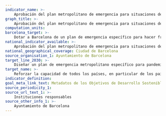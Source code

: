 ```yaml
---
indicator_name: >-
    Aprobación del plan metropolitano de emergencia para situaciones de pandemia
graph_title: >-
    Aprobación del plan metropolitano de emergencia para situaciones de pandemia
computation_units:
barcelona_target: >-
    Dotar a Barcelona de un plan de emergencia específico para hacer frente a las situaciones de pandemia
national_indicator_available: >-
    Aprobación del plan metropolitano de emergencia para situaciones de pandemia
national_geographical_coverage: Ciudad de Barcelona
source_organisation_1: Ayuntamiento de Barcelona
target_line_2030: >-
    Diseñar un plan de emergencia metropolitano específico para pandemias, que prevea las actuaciones urgentes (identificación de locales y espacios para reconvertir, adquisición y almacenaje de material y equipamientos de protección, funcionamiento de los servicios básicos, comunicación, etcétera), de acuerdo con lo estipulado por el Pacto por Barcelona
target_name: >-
    Reforzar la capacidad de todos los países, en particular de los países en desarrollo, en materia de alerta precoz, reducción de riesgos y gestión de los riesgos para la salud nacional y mundial
indicator_definition:
goal_meta_link_text: Metadatos de los Objetivos de Desarrollo Sostenible de las Naciones Unidas (pdf 894kB)
source_periodicity_1: 
source_url_text_1: >-
    Instituciones responsables
source_other_info_1: >-
    Ayuntamiento de Barcelona
---
```

